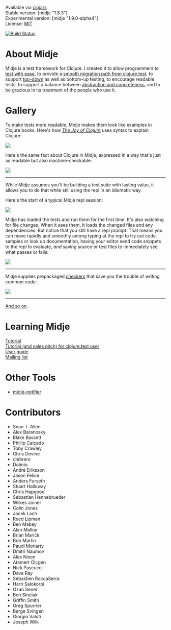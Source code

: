Available via [clojars](https://clojars.org/midje)   
Stable version: [midje "1.8.3"]      
Experimental version: [midje "1.9.0-alpha4"]      
License: [MIT](http://en.wikipedia.org/wiki/MIT_License)

[![Build Status](https://travis-ci.org/marick/Midje.png?branch=master)](https://travis-ci.org/marick/Midje)

About Midje
=======================

Midje is a test framework for Clojure. I created it to allow
programmers to [test with
ease](http://exampler.com/ease-and-joy.html), 
to provide a [smooth migration path from
clojure.test](https://github.com/marick/Midje/wiki/A-tutorial-introduction-for-Clojure.test-users),
to support [top-down](https://github.com/marick/Midje/wiki/The-idea-behind-top-down-development) as well as bottom-up testing,
to encourage readable tests,
to support a balance between [abstraction and
concreteness](https://github.com/marick/Midje/wiki/Metaconstants),
and to be gracious in its treatment of the people who use it.

Gallery
=======================

To make tests more readable, Midje makes them look like
examples in Clojure books. Here's how  *[The Joy of
Clojure](http://www.amazon.com/The-Joy-Clojure-Thinking-Way/dp/1935182641)*
uses syntax to explain Clojure:

![](https://raw.github.com/marick/midje-clojure-test-tutorial/master/images/other/truthy.jpg)

Here's the same fact about Clojure in Midje, expressed in a
way that's just as readable but also machine-checkable:

![](https://raw.github.com/marick/midje-clojure-test-tutorial/master/images/other/truthy-fact.jpg)

------------

While Midje assumes you'll be building a test suite with
lasting value, it allows you to do that while still using
the repl in an idiomatic way. 

Here's the start of a typical Midje repl session:

![](https://raw.github.com/marick/midje-clojure-test-tutorial/master/images/plain/3.jpg)

Midje has loaded the tests and run them for the first time.
It's also watching for file changes. When it sees them, it
loads the changed files and any dependencies. But notice
that you still have a repl prompt. That means you can move
rapidly and smoothly among  typing at the repl to try out code samples or look up
documentation, having your editor send code snippets to the
repl to evaluate, *and* saving source or test files to
immediately see what passes or fails:

![](https://raw.github.com/marick/midje-clojure-test-tutorial/master/images/plain/5.jpg)

-------------

Midje supplies prepackaged
[checkers](https://github.com/marick/Midje/wiki/Checkers)
that save you the trouble of writing common code:

![](https://raw.github.com/marick/midje-clojure-test-tutorial/master/images/other/checkers.jpg)

-------------

[And so on](https://github.com/marick/Midje/wiki).

Learning Midje
=======================

[Tutorial](https://github.com/marick/Midje/wiki/A-tutorial-introduction)      
[Tutorial (and sales pitch) for clojure.test user](https://github.com/marick/Midje/wiki/A-tutorial-introduction-for-Clojure.test-users)    
[User guide](https://github.com/marick/Midje/wiki)    
[Mailing list](http://groups.google.com/group/midje)

Other Tools
===========

* [midje-notifier](https://github.com/glittershark/midje-notifier)

Contributors
============
* Sean T. Allen
* Alex Baranosky
* Blake Bassett
* Phillip Calçado
* Toby Crawley
* Chris Devine
* dlebrero
* Dolmio
* André Eriksson
* Jason Felice
* Anders Furseth
* Stuart Halloway
* Chris Hapgood
* Sebastian Hennebrueder
* Wilkes Joiner
* Colin Jones
* Jacek Lach
* Reed Lipman
* Ben Mabey
* Alan Malloy
* Brian Marick
* Bob Martin
* Paudi Moriarty
* Dmitri Naumov
* Alex Nixon
* Atamert Ölçgen
* Nick Pascucci
* Dave Ray
* Sébastien RoccaSerra
* Harri Salokorpi
* Ozan Sener
* Ben Sinclair
* Griffin Smith
* Greg Spurrier
* Børge Svingen
* Giorgio Valoti
* Joseph Wilk

